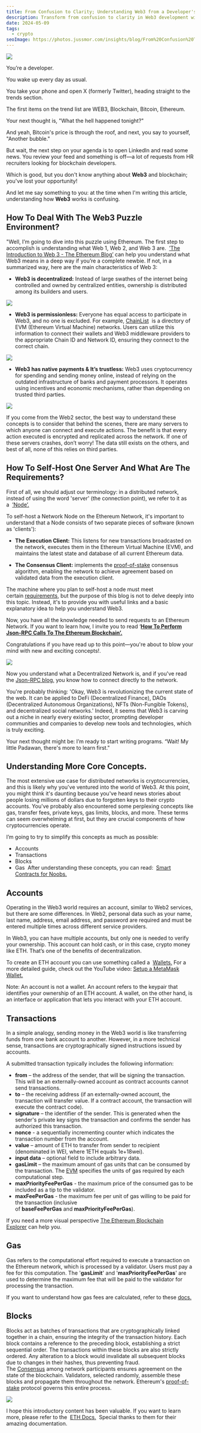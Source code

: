 ```yaml
---
title: From Confusion to Clarity; Understanding Web3 from a Developer's Perspective.
description: Transform from confusion to clarity in Web3 development with this practical guide. Learn Ethereum fundamentals—from decentralization, nodes, accounts, transactions, gas, to smart contracts—and gain the confidence to build blockchain apps.
date: 2024-05-09
tags:
  - crypto
seoImage: https://photos.jussmor.com/insights/blog/From%20Confusion%20To%20Clarity%20Understanding%20Web3%20From%20A%20Developers%20Perspective/web3.webp
---
```


![](https://photos.jussmor.com/insights/blog/From%20Confusion%20To%20Clarity%20Understanding%20Web3%20From%20A%20Developers%20Perspective/web3.webp)

You’re a developer. 

You wake up every day as usual. 

You take your phone and open X (formerly Twitter), heading straight to the trends section. 

The first items on the trend list are WEB3, Blockchain, Bitcoin, Ethereum. 

Your next thought is, "What the hell happened tonight?" 

And yeah, Bitcoin's price is through the roof, and next, you say to yourself, "Another bubble." 

But wait, the next step on your agenda is to open LinkedIn and read some news. You review your feed and something is off—a lot of requests from HR recruiters looking for blockchain developers. 

Which is good, but you don't know anything about **Web3** and blockchain; you've lost your opportunity! 

And let me say something to you: at the time when I'm writing this article, understanding how **Web3** works is confusing.

## How To Deal With The Web3 Puzzle Environment?

"Well, I’m going to dive into this puzzle using Ethereum. The first step to accomplish is understanding what Web 1, Web 2, and Web 3 are.  [’The Introduction to Web 3 - The Ethereum Blog’](https://ethereum.org/en/web3/) can help you understand what Web3 means in a deep way if you’re a complete newbie. If not, in a summarized way, here are the main characteristics of Web 3: 

- **Web3 is decentralized:** Instead of large swathes of the internet being controlled and owned by centralized entities, ownership is distributed among its builders and users.

![](https://photos.jussmor.com/insights/blog/From%20Confusion%20To%20Clarity%20Understanding%20Web3%20From%20A%20Developers%20Perspective/descentral.webp)

- **Web3 is permissionless:** Everyone has equal access to participate in Web3, and no one is excluded. For example, [ChainList](https://chainlist.org/)  is a directory of EVM (Ethereum Virtual Machine) networks. Users can utilize this information to connect their wallets and Web3 middleware providers to the appropriate Chain ID and Network ID, ensuring they connect to the correct chain.

![](https://photos.jussmor.com/insights/blog/From%20Confusion%20To%20Clarity%20Understanding%20Web3%20From%20A%20Developers%20Perspective/permissionless.webp)

- **Web3 has native payments & It’s trustless:** Web3 uses cryptocurrency for spending and sending money online, instead of relying on the outdated infrastructure of banks and payment processors. It operates using incentives and economic mechanisms, rather than depending on trusted third parties.

![](https://photos.jussmor.com/insights/blog/From%20Confusion%20To%20Clarity%20Understanding%20Web3%20From%20A%20Developers%20Perspective/payment-model.webp)

If you come from the Web2 sector, the best way to understand these concepts is to consider that behind the scenes, there are many servers to which anyone can connect and execute actions. The benefit is that every action executed is encrypted and replicated across the network. If one of these servers crashes, don’t worry! The data still exists on the others, and best of all, none of this relies on third parties. 
## How To Self-Host One Server And What Are The Requirements?

First of all, we should adjust our terminology: in a distributed network, instead of using the word 'server' (the connection point), we refer to it as a  [’Node’.](https://ethereum.org/en/developers/docs/nodes-and-clients/) 

To self-host a Network Node on the Ethereum Network, it's important to understand that a Node consists of two separate pieces of software (known as 'clients'): 

- **The Execution Client:** This listens for new transactions broadcasted on the network, executes them in the Ethereum Virtual Machine (EVM), and maintains the latest state and database of all current Ethereum data. 

- **The Consensus Client:** implements the [proof-of-stake](https://ethereum.org/en/developers/docs/consensus-mechanisms/pos/) consensus algorithm, enabling the network to achieve agreement based on validated data from the execution client. 

The machine where you plan to self-host a node must meet certain [requirements](https://ethereum.org/en/developers/docs/consensus-mechanisms/pos/), but the purpose of this blog is not to delve deeply into this topic. Instead, it's to provide you with useful links and a basic explanatory idea to help you understand Web3. 

Now, you have all the knowledge needed to send requests to an Ethereum Network. If you want to learn how, I invite you to read ‘[**How To Perform Json-RPC Calls To The Ethereum Blockchain’.**](https://www.jussmor.com/insights/blog/how-to-perform-json-rpc-calls-to-the-ethereum-blockchain/) 

Congratulations if you have read up to this point—you're about to blow your mind with new and exciting concepts!.

![](https://photos.jussmor.com/insights/blog/From%20Confusion%20To%20Clarity%20Understanding%20Web3%20From%20A%20Developers%20Perspective/puppy.webp)

Now you understand what a Decentralized Network is, and if you've read the [Json-RPC blog,](https://www.jussmor.com/insights/blog/how-to-perform-json-rpc-calls-to-the-ethereum-blockchain/) you know how to connect directly to the network. 

You're probably thinking: 'Okay, Web3 is revolutionizing the current state of the web. It can be applied to DeFi (Decentralized Finance), DAOs (Decentralized Autonomous Organizations), NFTs (Non-Fungible Tokens), and decentralized social networks.' Indeed, it seems that Web3 is carving out a niche in nearly every existing sector, prompting developer communities and companies to develop new tools and technologies, which is truly exciting. 

Your next thought might be: I’m ready to start writing programs. “Wait! My little Padawan, there's more to learn first." 
## Understanding More Core Concepts. 

The most extensive use case for distributed networks is cryptocurrencies, and this is likely why you've ventured into the world of Web3. At this point, you might think it's daunting because you've heard news stories about people losing millions of dollars due to forgotten keys to their crypto accounts. You've probably also encountered some perplexing concepts like gas, transfer fees, private keys, gas limits, blocks, and more. These terms can seem overwhelming at first, but they are crucial components of how cryptocurrencies operate. 

I’m going to try to simplify this concepts as much as possible: 

- Accounts 
- Transactions 
- Blocks 
- Gas 
After understanding these concepts, you can read:  [Smart Contracts for Noobs.](https://dev.to/paulinebanye/writing-your-first-smart-contract-with-remix-3b2d) 
## Accounts

Operating in the Web3 world requires an account, similar to Web2 services, but there are some differences. In Web2, personal data such as your name, last name, address, email address, and password are required and must be entered multiple times across different service providers. 

In Web3, you can have multiple accounts, but only one is needed to verify your ownership. This account can hold cash, or in this case, crypto money like ETH. That’s one of the benefits of decentralization. 

To create an ETH account you can use something called a  [Wallets.](https://cryptonews.com/cryptocurrency/best-crypto-wallets/) For a more detailed guide, check out the YouTube video: [Setup a MetaMask Wallet.](https://www.youtube.com/watch?v=-HTubEJ61zU&t=18s)

Note: An account is not a wallet. An account refers to the keypair that identifies your ownership of an ETH account. A wallet, on the other hand, is an interface or application that lets you interact with your ETH account. 
## Transactions 

In a simple analogy, sending money in the Web3 world is like transferring funds from one bank account to another. However, in a more technical sense, transactions are cryptographically signed instructions issued by accounts. 

A submitted transaction typically includes the following information: 

- **from** – the address of the sender, that will be signing the transaction. This will be an externally-owned account as contract accounts cannot send transactions. 
- **to** – the receiving address (if an externally-owned account, the transaction will transfer value. If a contract account, the transaction will execute the contract code). 
- **signature** – the identifier of the sender. This is generated when the sender's private key signs the transaction and confirms the sender has authorized this transaction. 
- **nonce** - a sequentially incrementing counter which indicates the transaction number from the account. 
- **value** – amount of ETH to transfer from sender to recipient (denominated in WEI, where 1ETH equals 1e+18wei). 
- **input data** – optional field to include arbitrary data. 
- **gasLimit** – the maximum amount of gas units that can be consumed by the transaction. The [EVM](https://ethereum.org/en/developers/docs/evm/opcodes/) specifies the units of gas required by each computational step. 
- **maxPriorityFeePerGas** - the maximum price of the consumed gas to be included as a tip to the validator. 
- **maxFeePerGas** - the maximum fee per unit of gas willing to be paid for the transaction (inclusive of **baseFeePerGas** and **maxPriorityFeePerGas**). 

If you need a more visual perspective [The Ethereum Blockchain Explorer](https://etherscan.io/) can help you. 

## Gas

Gas refers to the computational effort required to execute a transaction on the Ethereum network, which is processed by a validator. Users must pay a fee for this computation. The '**gasLimit**' and '**maxPriorityFeePerGas**' are used to determine the maximum fee that will be paid to the validator for processing the transaction. 

If you want to understand how gas fees are calculated, refer to these [docs.](https://ethereum.org/en/developers/docs/gas/)

## Blocks

Blocks act as batches of transactions that are cryptographically linked together in a chain, ensuring the integrity of the transaction history. Each block contains a reference to the preceding block, establishing a strict sequential order. The transactions within these blocks are also strictly ordered. Any alteration to a block would invalidate all subsequent blocks due to changes in their hashes, thus preventing fraud. The [Consensus](https://ethereum.org/en/developers/docs/consensus-mechanisms/) among network participants ensures agreement on the state of the blockchain. Validators, selected randomly, assemble these blocks and propagate them throughout the network. Ethereum's [proof-of-stake](https://ethereum.org/en/developers/docs/consensus-mechanisms/pos/) protocol governs this entire process.

![](https://photos.jussmor.com/insights/blog/From%20Confusion%20To%20Clarity%20Understanding%20Web3%20From%20A%20Developers%20Perspective/block.webp)

I hope this introductory content has been valuable. If you want to learn more, please refer to the  [ETH Docs.](https://ethereum.org/en/developers/docs/)  Special thanks to them for their amazing documentation.